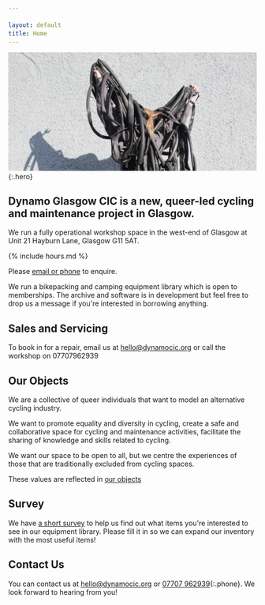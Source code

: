 ```yaml
---

layout: default
title: Home
---
```


![Sylwia covered in inner tubes](/media/tube.jpg){:.hero}


## Dynamo Glasgow CIC is a new, queer-led cycling and maintenance project in Glasgow.

We run a fully operational workshop space in the west-end of Glasgow at Unit 21 Hayburn Lane, Glasgow G11 5AT.

{% include hours.md %}

Please [email or phone](#contact-us) to enquire.

We run a bikepacking and camping equipment library which is open to memberships. The archive and software is in development but feel free to drop us a message if you're interested in borrowing anything.


## Sales and Servicing

To book in for a repair, email us at [hello@dynamocic.org](mailto:hello@dynamocic.org) or call the workshop on 07707962939

## Our Objects

We are a collective of queer individuals that want to model an alternative cycling industry.

We want to promote equality and diversity in cycling, create a safe and collaborative space for cycling and maintenance activities, facilitate the sharing of knowledge and skills related to cycling.

We want our space to be open to all, but we centre the experiences of those that are traditionally excluded from cycling spaces.

These values are reflected in [our objects](/objects)

## Survey

We have [a short survey](/survey) to help us find out what items you're interested to see in our equipment library. Please fill it in so we can expand our inventory with the most useful items!

## Contact Us

You can contact us at [hello@dynamocic.org](mailto:hello@dynamocic.org) or [07707 962939](tel:+447707962939){:.phone}. We look forward to hearing from you!
